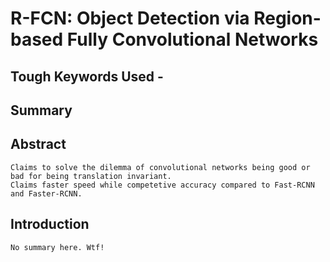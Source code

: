# R-FCN: Object Detection via Region-based Fully Convolutional Networks

##  Tough Keywords Used - 

    
    
## Summary



## Abstract

    Claims to solve the dilemma of convolutional networks being good or bad for being translation invariant.
    Claims faster speed while competetive accuracy compared to Fast-RCNN and Faster-RCNN.
    
## Introduction

    No summary here. Wtf!
